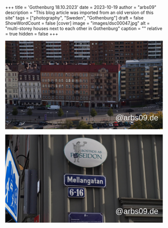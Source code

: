 +++
title = 'Gothenburg 18.10.2023'
date = 2023-10-19
author = "arbs09"
description = "This blog article was imported from an old version of this site"
tags = ["photography", "Sweden", "Gothenburg"]
draft = false
ShowWordCount = false
[cover]
image = "images/dsc00047.jpg"
alt = "multi-storey houses next to each other in Gothenburg"
caption = ""
relative = true
hidden = false
+++

![multi-storey houses next to each other in Gothenburg](images/dsc00047.jpg)

![Street sign "Mellangatan" with house numbers 6-16 on a grey house](images/dsc00043.jpg)
